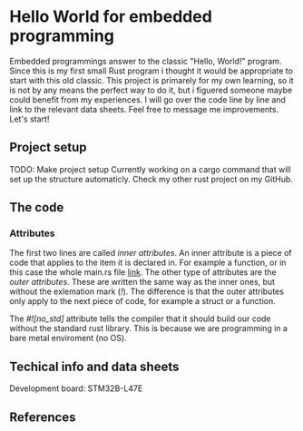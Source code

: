 # Hello World for embedded programming
Embedded programmings answer to the classic "Hello, World!" program. Since this is my first small Rust program i thought it would be appropriate to start with this old classic. This project is primarely for my own learning, so it is not by any means the perfect way to do it, but i figuered someone maybe could benefit from my experiences. I will go over the code line by line and link to the relevant data sheets. Feel free to message me improvements. Let's start!

## Project setup
TODO: Make project setup
Currently working on a cargo command that will set up the structure automaticly. Check my other rust project on my GitHub.

## The code

### Attributes
The first two lines are called _inner attributes_. An inner attribute is a piece of code that applies to the item it is declared in. For example a function, or in this case the whole main.rs file [link][1]. The other type of attributes are the _outer attributes_. These are written the same way as the inner ones, but without the exlemation mark (_!_). The difference is that the outer attributes only apply to the next piece of code, for example a struct or a function.

The _#![no_std]_ attribute tells the compiler that it should build our code without the standard rust library. This is because we are programming in a bare metal enviroment (no OS).

## Techical info and data sheets
Development board: STM32B-L47E

## References
[1]: https://doc.rust-lang.org/reference/attributes.html